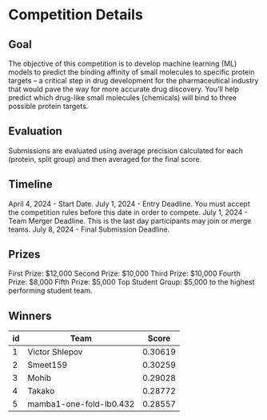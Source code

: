 # Competition Details

## Goal

The objective of this competition is to develop machine learning (ML) models to predict the binding affinity of small molecules to specific protein targets – a critical step in drug development for the pharmaceutical industry that would pave the way for more accurate drug discovery. You’ll help predict which drug-like small molecules (chemicals) will bind to three possible protein targets.

## Evaluation

Submissions are evaluated using average precision calculated for each (protein, split group) and then averaged for the final score.

## Timeline

April 4, 2024 - Start Date.
July 1, 2024 - Entry Deadline. You must accept the competition rules before this date in order to compete.
July 1, 2024 - Team Merger Deadline. This is the last day participants may join or merge teams.
July 8, 2024 - Final Submission Deadline.

## Prizes

First Prize: $12,000
Second Prize: $10,000
Third Prize: $10,000
Fourth Prize: $8,000
Fifth Prize: $5,000
Top Student Group: $5,000 to the highest performing student team.

## Winners

| id  | Team                    |  Score  |
| --- | ----------------------- | :-----: |
| 1   | Victor Shlepov          | 0.30619 |
| 2   | Smeet159                | 0.30259 |
| 3   | Mohib                   | 0.29028 |
| 4   | Takako                  | 0.28772 |
| 5   | mamba1-one-fold-lb0.432 | 0.28557 |

